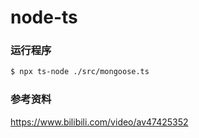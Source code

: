 # node-ts

### 运行程序
```bash
$ npx ts-node ./src/mongoose.ts
```

### 参考资料

https://www.bilibili.com/video/av47425352


